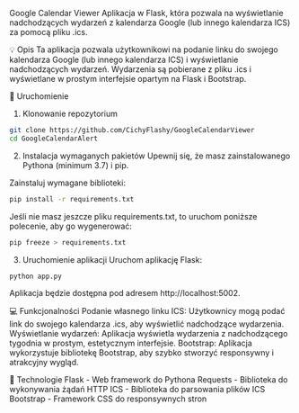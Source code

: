 Google Calendar Viewer
Aplikacja w Flask, która pozwala na wyświetlanie nadchodzących wydarzeń z kalendarza Google (lub innego kalendarza ICS) za pomocą pliku .ics.

💡 Opis
Ta aplikacja pozwala użytkownikowi na podanie linku do swojego kalendarza Google (lub innego kalendarza ICS) i wyświetlanie nadchodzących wydarzeń. Wydarzenia są pobierane z pliku .ics i wyświetlane w prostym interfejsie opartym na Flask i Bootstrap.

🚀 Uruchomienie
1. Klonowanie repozytorium
```sh
git clone https://github.com/CichyFlashy/GoogleCalendarViewer
cd GoogleCalendarAlert
```
2. Instalacja wymaganych pakietów
Upewnij się, że masz zainstalowanego Pythona (minimum 3.7) i pip.

Zainstaluj wymagane biblioteki:
```sh
pip install -r requirements.txt
```
Jeśli nie masz jeszcze pliku requirements.txt, to uruchom poniższe polecenie, aby go wygenerować:
```sh
pip freeze > requirements.txt
```
3. Uruchomienie aplikacji
Uruchom aplikację Flask:

```sh
python app.py
```
Aplikacja będzie dostępna pod adresem http://localhost:5002.

💻 Funkcjonalności
Podanie własnego linku ICS: Użytkownicy mogą podać link do swojego kalendarza .ics, aby wyświetlić nadchodzące wydarzenia.
Wyświetlanie wydarzeń: Aplikacja wyświetla wydarzenia z nadchodzącego tygodnia w prostym, estetycznym interfejsie.
Bootstrap: Aplikacja wykorzystuje bibliotekę Bootstrap, aby szybko stworzyć responsywny i atrakcyjny wygląd.

🔧 Technologie
Flask - Web framework do Pythona
Requests - Biblioteka do wykonywania żądań HTTP
ICS - Biblioteka do parsowania plików ICS
Bootstrap - Framework CSS do responsywnych stron
